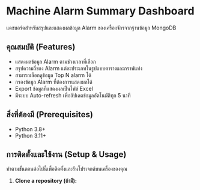 # Machine Alarm Summary Dashboard

แดชบอร์ดสำหรับสรุปและแสดงผลข้อมูล Alarm ของเครื่องจักรจากฐานข้อมูล MongoDB

## คุณสมบัติ (Features)

- แสดงผลข้อมูล Alarm ตามช่วงเวลาที่เลือก
- สรุปความถี่ของ Alarm แต่ละประเภทในรูปแบบตารางและกราฟแท่ง
- สามารถเลือกดูข้อมูล Top N alarm ได้
- กรองข้อมูล Alarm ที่ต้องการแสดงผลได้
- Export ข้อมูลที่แสดงผลเป็นไฟล์ Excel
- มีระบบ Auto-refresh เพื่ออัปเดตข้อมูลอัตโนมัติทุก 5 นาที

## สิ่งที่ต้องมี (Prerequisites)

- Python 3.8+
- Python 3.11+

## การติดตั้งและใช้งาน (Setup & Usage)

ทำตามขั้นตอนต่อไปนี้เพื่อติดตั้งและรันโปรเจกต์บนเครื่องของคุณ

1. **Clone a repository (ถ้ามี):**



